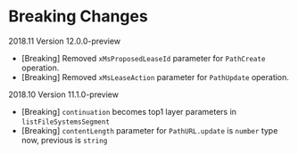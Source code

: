 # Breaking Changes

2018.11 Version 12.0.0-preview

* [Breaking] Removed `xMsProposedLeaseId` parameter for `PathCreate` operation.
* [Breaking] Removed `xMsLeaseAction` parameter for `PathUpdate` operation.

2018.10 Version 11.1.0-preview

* [Breaking] `continuation` becomes top1 layer parameters in `listFileSystemsSegment`
* [Breaking] `contentLength` parameter for `PathURL.update` is `number` type now, previous is `string`